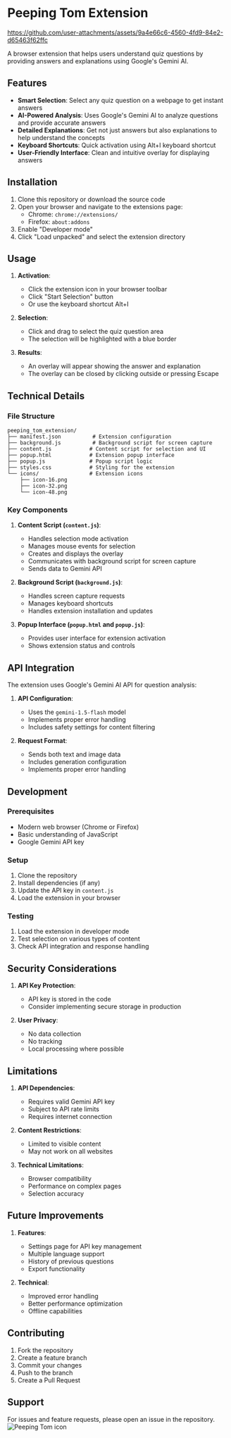 # Peeping Tom Extension


https://github.com/user-attachments/assets/9a4e66c6-4560-4fd9-84e2-d65463f62ffc


A browser extension that helps users understand quiz questions by providing answers and explanations using Google's Gemini AI.

## Features

- **Smart Selection**: Select any quiz question on a webpage to get instant answers
- **AI-Powered Analysis**: Uses Google's Gemini AI to analyze questions and provide accurate answers
- **Detailed Explanations**: Get not just answers but also explanations to help understand the concepts
- **Keyboard Shortcuts**: Quick activation using Alt+I keyboard shortcut
- **User-Friendly Interface**: Clean and intuitive overlay for displaying answers

## Installation

1. Clone this repository or download the source code
2. Open your browser and navigate to the extensions page:
   - Chrome: `chrome://extensions/`
   - Firefox: `about:addons`
3. Enable "Developer mode"
4. Click "Load unpacked" and select the extension directory

## Usage

1. **Activation**:
   - Click the extension icon in your browser toolbar
   - Click "Start Selection" button
   - Or use the keyboard shortcut Alt+I

2. **Selection**:
   - Click and drag to select the quiz question area
   - The selection will be highlighted with a blue border

3. **Results**:
   - An overlay will appear showing the answer and explanation
   - The overlay can be closed by clicking outside or pressing Escape

## Technical Details

### File Structure

```
peeping_tom_extension/
├── manifest.json          # Extension configuration
├── background.js          # Background script for screen capture
├── content.js            # Content script for selection and UI
├── popup.html            # Extension popup interface
├── popup.js              # Popup script logic
├── styles.css            # Styling for the extension
└── icons/                # Extension icons
    ├── icon-16.png
    ├── icon-32.png
    └── icon-48.png
```

### Key Components

1. **Content Script (`content.js`)**:
   - Handles selection mode activation
   - Manages mouse events for selection
   - Creates and displays the overlay
   - Communicates with background script for screen capture
   - Sends data to Gemini API

2. **Background Script (`background.js`)**:
   - Handles screen capture requests
   - Manages keyboard shortcuts
   - Handles extension installation and updates

3. **Popup Interface (`popup.html` and `popup.js`)**:
   - Provides user interface for extension activation
   - Shows extension status and controls

## API Integration

The extension uses Google's Gemini AI API for question analysis:

1. **API Configuration**:
   - Uses the `gemini-1.5-flash` model
   - Implements proper error handling
   - Includes safety settings for content filtering

2. **Request Format**:
   - Sends both text and image data
   - Includes generation configuration
   - Implements proper error handling

## Development

### Prerequisites

- Modern web browser (Chrome or Firefox)
- Basic understanding of JavaScript
- Google Gemini API key

### Setup

1. Clone the repository
2. Install dependencies (if any)
3. Update the API key in `content.js`
4. Load the extension in your browser

### Testing

1. Load the extension in developer mode
2. Test selection on various types of content
3. Check API integration and response handling

## Security Considerations

1. **API Key Protection**:
   - API key is stored in the code
   - Consider implementing secure storage in production

2. **User Privacy**:
   - No data collection
   - No tracking
   - Local processing where possible

## Limitations

1. **API Dependencies**:
   - Requires valid Gemini API key
   - Subject to API rate limits
   - Requires internet connection

2. **Content Restrictions**:
   - Limited to visible content
   - May not work on all websites

3. **Technical Limitations**:
   - Browser compatibility
   - Performance on complex pages
   - Selection accuracy

## Future Improvements

1. **Features**:
   - Settings page for API key management
   - Multiple language support
   - History of previous questions
   - Export functionality

2. **Technical**:
   - Improved error handling
   - Better performance optimization
   - Offline capabilities


## Contributing

1. Fork the repository
2. Create a feature branch
3. Commit your changes
4. Push to the branch
5. Create a Pull Request

## Support

For issues and feature requests, please open an issue in the repository.
![Peeping Tom icon](https://github.com/user-attachments/assets/fbfbc007-cfe6-4b11-8562-9bce56dcf079)
